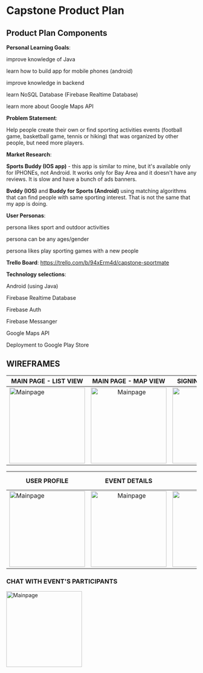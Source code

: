 # Capstone Product Plan

## Product Plan Components
__Personal Learning Goals__:

 improve knowledge of Java
 
 learn how to build app for mobile phones (android)
 
 improve knowledge in backend
 
 learn NoSQL Database (Firebase Realtime Database)
 
 learn more about Google Maps API 
 

__Problem Statement__: 

Help people create their own or find sporting activities events (football game, basketball game, tennis or hiking) that was organized by other people, but need more players.


__Market Research__:
  
  __Sports Buddy (IOS app)__ - this app is similar to mine, but it's available only for IPHONEs, not Android. It works only for Bay Area and it doesn't have any reviews. It is slow and have a bunch of ads banners.
  
  __Bvddy (IOS)__ and __Buddy for Sports (Android)__ using matching algorithms that can find people with same sporting interest. That is not the same that my app is doing.


__User Personas__: 

persona likes sport and outdoor activities

persona can be any ages/gender

persona likes play sporting games with a new people



__Trello Board__:
 https://trello.com/b/94xErm4d/capstone-sportmate
 
 
 __Technology selections__:
 
  Android (using Java)
  
 Firebase Realtime Database
 
 Firebase Auth
 
 Firebase Messanger 
 
 Google Maps API
 
 Deployment to Google Play Store
 


## WIREFRAMES

| MAIN PAGE - LIST VIEW   |      MAIN PAGE - MAP VIEW      |  SIGNIN / SIGN UP FORM |
|----------|:-------------:|------:|
| <img src="https://github.com/natalia-ku/Capstone/blob/master/wireframes/MainPage-ListOfAllEvents.png" alt="Mainpage" width= "200px"/> |  <img src="https://github.com/natalia-ku/Capstone/blob/master/wireframes/MainPage-MapOfAllEvent.png" alt="Mainpage" width= "200px"/>  | <img src="https://github.com/natalia-ku/Capstone/blob/master/wireframes/SignInSignUpForm.png" alt="Mainpage" width= "200px"/>|


| USER PROFILE  |      EVENT DETAILS     |  LIST OF EVENT PARTICIPANTS |
|----------|:-------------:|------:|
| <img src="https://github.com/natalia-ku/Capstone/blob/master/wireframes/UserProfile.png" alt="Mainpage" width= "200px"/>  |  <img src="https://github.com/natalia-ku/Capstone/blob/master/wireframes/EventDetailPage.png" alt="Mainpage" width= "200px"/>  | <img src="https://github.com/natalia-ku/Capstone/blob/master/wireframes/ListOfEventParticipants.png" alt="Mainpage" width= "200px"/>|

### CHAT WITH EVENT'S PARTICIPANTS
<img src="https://github.com/natalia-ku/Capstone/blob/master/wireframes/ChatWithEventParticipants.png" alt="Mainpage" width= "200px"/> 
